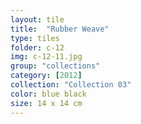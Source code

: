 ```yaml
---
layout: tile
title:  "Rubber Weave"
type: tiles
folder: c-12
img: c-12-11.jpg
group: "collections"
category: [2012]
collection: "Collection 03"
color: blue black
size: 14 x 14 cm
---
```



